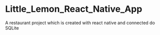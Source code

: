 # Little_Lemon_React_Native_App
A restaurant project which is created with react native and connected do SQLite
